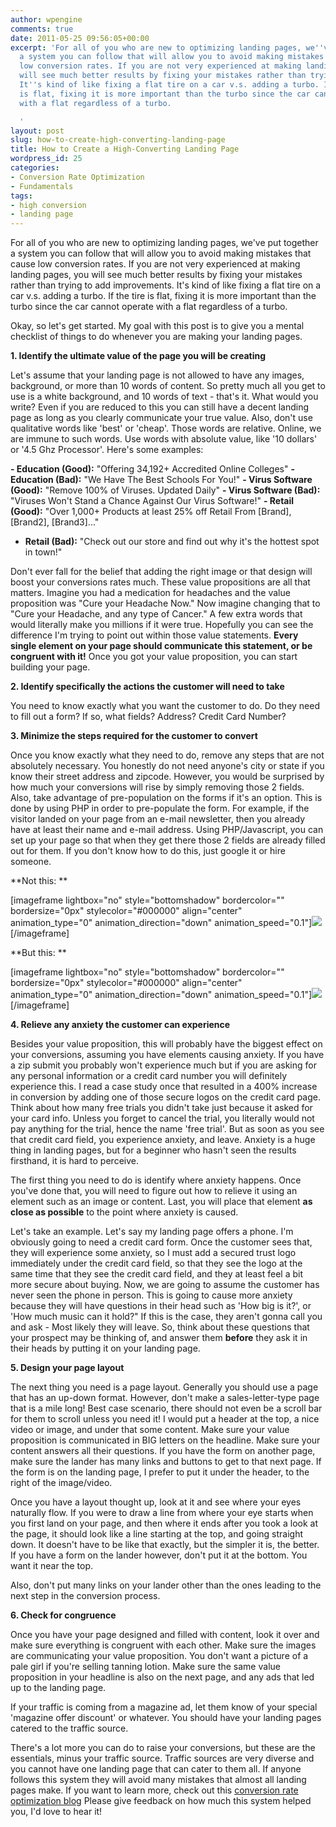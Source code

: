```yaml
---
author: wpengine
comments: true
date: 2011-05-25 09:56:05+00:00
excerpt: 'For all of you who are new to optimizing landing pages, we''ve put together
  a system you can follow that will allow you to avoid making mistakes that cause
  low conversion rates. If you are not very experienced at making landing pages, you
  will see much better results by fixing your mistakes rather than trying to add improvements.
  It''s kind of like fixing a flat tire on a car v.s. adding a turbo. If the tire
  is flat, fixing it is more important than the turbo since the car cannot operate
  with a flat regardless of a turbo.

  '
layout: post
slug: how-to-create-high-converting-landing-page
title: How to Create a High-Converting Landing Page
wordpress_id: 25
categories:
- Conversion Rate Optimization
- Fundamentals
tags:
- high conversion
- landing page
---
```


For all of you who are new to optimizing landing pages, we've put together a system you can follow that will allow you to avoid making mistakes that cause low conversion rates. If you are not very experienced at making landing pages, you will see much better results by fixing your mistakes rather than trying to add improvements. It's kind of like fixing a flat tire on a car v.s. adding a turbo. If the tire is flat, fixing it is more important than the turbo since the car cannot operate with a flat regardless of a turbo.

Okay, so let's get started. My goal with this post is to give you a mental checklist of things to do whenever you are making your landing pages.

**1. Identify the ultimate value of the page you will be creating**

Let's assume that your landing page is not allowed to have any images, background, or more than 10 words of content. So pretty much all you get to use is a white background, and 10 words of text - that's it. What would you write? Even if you are reduced to this you can still have a decent landing page as long as you clearly communicate your true value. Also, don't use qualitative words like 'best' or 'cheap'. Those words are relative. Online, we are immune to such words. Use words with absolute value, like '10 dollars' or '4.5 Ghz Processor'. Here's some examples:

**- Education (Good):** "Offering 34,192+ Accredited Online Colleges"
**- Education (Bad):** "We Have The Best Schools For You!"
**- Virus Software (Good):** "Remove 100% of Viruses. Updated Daily"
**- Virus Software (Bad):** "Viruses Won't Stand a Chance Against Our Virus Software!"
**- Retail (Good):** "Over 1,000+ Products at least 25% off Retail From [Brand], [Brand2], [Brand3]..."
- **Retail (Bad):** "Check out our store and find out why it's the hottest spot in town!"

Don't ever fall for the belief that adding the right image or that design will boost your conversions rates much. These value propositions are all that matters. Imagine you had a medication for headaches and the value proposition was "Cure your Headache Now." Now imagine changing that to "Cure your Headache, and any type of Cancer." A few extra words that would literally make you millions if it were true. Hopefully you can see the difference I'm trying to point out within those value statements. **Every single element on your page should communicate this statement, or be congruent with it!** Once you got your value proposition, you can start building your page.

**2. Identify specifically the actions the customer will need to take**

You need to know exactly what you want the customer to do. Do they need to fill out a form? If so, what fields? Address? Credit Card Number?

**3. Minimize the steps required for the customer to convert**

Once you know exactly what they need to do, remove any steps that are not absolutely necessary. You honestly do not need anyone's city or state if you know their street address and zipcode. However, you would be surprised by how much your conversions will rise by simply removing those 2 fields. Also, take advantage of pre-population on the forms if it's an option. This is done by using PHP in order to pre-populate the form. For example, if the visitor landed on your page from an e-mail newsletter, then you already have at least their name and e-mail address. Using PHP/Javascript, you can set up your page so that when they get there those 2 fields are already filled out for them. If you don't know how to do this, just google it or hire someone.

**Not this: **

[imageframe lightbox="no" style="bottomshadow" bordercolor="" bordersize="0px" stylecolor="#000000" align="center" animation_type="0" animation_direction="down" animation_speed="0.1"]![](http://convertify.io/wp-content/uploads/2011/05/not.png)[/imageframe]





**But this: **



[imageframe lightbox="no" style="bottomshadow" bordercolor="" bordersize="0px" stylecolor="#000000" align="center" animation_type="0" animation_direction="down" animation_speed="0.1"]![](http://convertify.io/wp-content/uploads/2011/05/but.png)[/imageframe]







**4. Relieve any anxiety the customer can experience**

Besides your value proposition, this will probably have the biggest effect on your conversions, assuming you have elements causing anxiety. If you have a zip submit you probably won't experience much but if you are asking for any personal information or a credit card number you will definitely experience this. I read a case study once that resulted in a 400% increase in conversion by adding one of those secure logos on the credit card page. Think about how many free trials you didn't take just because it asked for your card info. Unless you forget to cancel the trial, you literally would not pay anything for the trial, hence the name 'free trial'. But as soon as you see that credit card field, you experience anxiety, and leave. Anxiety is a huge thing in landing pages, but for a beginner who hasn't seen the results firsthand, it is hard to perceive.

The first thing you need to do is identify where anxiety happens. Once you've done that, you will need to figure out how to relieve it using an element such as an image or content. Last, you will place that element **as close as possible** to the point where anxiety is caused.

Let's take an example. Let's say my landing page offers a phone. I'm obviously going to need a credit card form. Once the customer sees that, they will experience some anxiety, so I must add a secured trust logo immediately under the credit card field, so that they see the logo at the same time that they see the credit card field, and they at least feel a bit more secure about buying. Now, we are going to assume the customer has never seen the phone in person. This is going to cause more anxiety because they will have questions in their head such as 'How big is it?', or 'How much music can it hold?" If this is the case, they aren't gonna call you and ask - Most likely they will leave. So, think about these questions that your prospect may be thinking of, and answer them **before** they ask it in their heads by putting it on your landing page.

**5. Design your page layout**

The next thing you need is a page layout. Generally you should use a page that has an up-down format. However, don't make a sales-letter-type page that is a mile long! Best case scenario, there should not even be a scroll bar for them to scroll unless you need it! I would put a header at the top, a nice video or image, and under that some content. Make sure your value proposition is communicated in BIG letters on the headline. Make sure your content answers all their questions. If you have the form on another page, make sure the lander has many links and buttons to get to that next page. If the form is on the landing page, I prefer to put it under the header, to the right of the image/video.

Once you have a layout thought up, look at it and see where your eyes naturally flow. If you were to draw a line from where your eye starts when you first land on your page, and then where it ends after you took a look at the page, it should look like a line starting at the top, and going straight down. It doesn't have to be like that exactly, but the simpler it is, the better. If you have a form on the lander however, don't put it at the bottom. You want it near the top.

Also, don't put many links on your lander other than the ones leading to the next step in the conversion process.

**6. Check for congruence**

Once you have your page designed and filled with content, look it over and make sure everything is congruent with each other. Make sure the images are communicating your value proposition. You don't want a picture of a pale girl if you're selling tanning lotion. Make sure the same value proposition in your headline is also on the next page, and any ads that led up to the landing page.

If your traffic is coming from a magazine ad, let them know of your special 'magazine offer discount' or whatever. You should have your landing pages catered to the traffic source.

There's a lot more you can do to raise your conversions, but these are the essentials, minus your traffic source. Traffic sources are very diverse and you cannot have one landing page that can cater to them all. If anyone follows this system they will avoid many mistakes that almost all landing pages make. If you want to learn more, check out this [conversion rate optimization blog](http://conversionlove.com) Please give feedback on how much this system helped you, I'd love to hear it!
